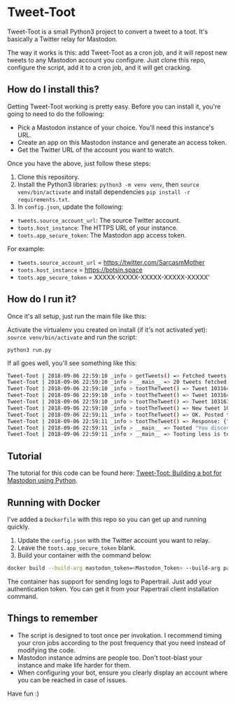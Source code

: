 # Tweet-Toot
Tweet-Toot is a small Python3 project to convert a tweet to a toot. It's basically a Twitter relay for Mastodon.

The way it works is this: add Tweet-Toot as a cron job, and it will repost new tweets to any Mastodon account you configure. Just clone this repo, configure the script, add it to a cron job, and it will get cracking.

## How do I install this?
Getting Tweet-Toot working is pretty easy. Before you can install it, you're going to need to do the following:

- Pick a Mastodon instance of your choice. You'll need this instance's URL.
- Create an app on this Mastodon instance and generate an access token.
- Get the Twitter URL of the account you want to watch.

Once you have the above, just follow these steps:

1. Clone this repository.
2. Install the Python3 libraries: `python3 -m venv venv`, then `source venv/bin/activate` and install dependencies `pip install -r requirements.txt`.
3. In `config.json`, update the following:

- `tweets.source_account_url`: The source Twitter account.
- `toots.host_instance`: The HTTPS URL of your instance.
- `toots.app_secure_token`: The Mastodon app access token.

For example:

- `tweets.source_account_url` = https://twitter.com/SarcasmMother
- `toots.host_instance` = https://botsin.space
- `toots.app_secure_token` = XXXXX-XXXXX-XXXXX-XXXXX-XXXXX'


## How do I run it?
Once it's all setup, just run the main file like this:

Activate the virtualenv you created on install (if it's not activated yet): `source venv/bin/activate` and run the script:

`python3 run.py`

If all goes well, you'll see something like this:
```bash
Tweet-Toot | 2018-09-06 22:59:10 _info > getTweets() => Fetched tweets for https://twitter.com/SarcasmMother.
Tweet-Toot | 2018-09-06 22:59:10 _info > __main__ => 20 tweets fetched.
Tweet-Toot | 2018-09-06 22:59:10 _info > tootTheTweet() => Tweet 1031642593594028032 was already posted. Skipping...
Tweet-Toot | 2018-09-06 22:59:10 _info > tootTheTweet() => Tweet 1031640753187958786 was already posted. Skipping...
Tweet-Toot | 2018-09-06 22:59:10 _info > tootTheTweet() => Tweet 1031632691500789761 was already posted. Skipping...
Tweet-Toot | 2018-09-06 22:59:10 _info > tootTheTweet() => New tweet 1031572182114004993 => "You discovered the ability to time travel. You go 30 years into the future expecting to meet your future self only to discover that you've been missing for 30 years.".
Tweet-Toot | 2018-09-06 22:59:11 _info > tootTheTweet() => OK. Posted tweet 1031572182114004993to Mastodon.
Tweet-Toot | 2018-09-06 22:59:11 _info > tootTheTweet() => Response: {"id":"100680004506399841","created_at":"2018-09-06T17:29:11.674Z","in_reply_to_id":null,"in_reply_to_account_id":null,"sensitive":false,"spoiler_text":"","visibility":"public","language":"en","uri":"https://botsin.space/users/motherofsarcasm/statuses/100680004506399841","content":"\u003cp\u003eYou discovered the ability to time travel. You go 30 years into the future expecting to meet your future self only to discover that you\u0026apos;ve been missing for 30 years.\u003c/p\u003e","url":"https://botsin.space/@motherofsarcasm/100680004506399841","replies_count":0,"reblogs_count":0,"favourites_count":0,"favourited":false,"reblogged":false,"muted":false,"pinned":false,"reblog":null,"application":{"name":"TweetToot","website":""},"account":{"id":"-----","username":"motherofsarcasm","acct":"motherofsarcasm","display_name":"Mother Of Sarcasm","locked":false,"bot":true,"created_at":"2018-08-20T15:07:42.747Z","note":"\u003cp\u003eFOLLOWS YOU\u003c/p\u003e","url":"https://botsin.space/@motherofsarcasm","avatar":"https://files.botsin.space/accounts/avatars/000/058/348/original/658f78e1f07e94fa.jpg","avatar_static":"https://files.botsin.space/accounts/avatars/000/058/348/original/658f78e1f07e94fa.jpg","header":"https://botsin.space/headers/original/missing.png","header_static":"https://botsin.space/headers/original/missing.png","followers_count":0,"following_count":1,"statuses_count":7,"emojis":[],"fields":[{"name":"Name","value":"Mother Of Sarcasm"},{"name":"Owner","value":"ayushsharma22@mastodon.technology"},{"name":"Twitter Relay","value":"\u003ca href=\"https://twitter.com/SarcasmMother\" rel=\"me nofollow noopener\" target=\"_blank\"\u003e\u003cspan class=\"invisible\"\u003ehttps://\u003c/span\u003e\u003cspan class=\"\"\u003etwitter.com/SarcasmMother\u003c/span\u003e\u003cspan class=\"invisible\"\u003e\u003c/span\u003e\u003c/a\u003e"}]},"media_attachments":[],"mentions":[],"tags":[],"emojis":[]}
Tweet-Toot | 2018-09-06 22:59:11 _info > __main__ => Tooted "You discovered the ability to time travel. You go 30 years into the future expecting to meet your future self only to discover that you've been missing for 30 years."
Tweet-Toot | 2018-09-06 22:59:11 _info > __main__ => Tooting less is tooting more. Sleeping...

```

## Tutorial
The tutorial for this code can be found here: [Tweet-Toot: Building a bot for Mastodon using Python](https://notes.ayushsharma.in/2018/09/tweet-toot-building-a-bot-for-mastodon-using-python).

## Running with Docker
I've added a `Dockerfile` with this repo so you can get up and running quickly.

1. Update the `config.json` with the Twitter account you want to relay.
2. Leave the `toots.app_secure_token` blank.
3. Build your container with the command below:


```bash
docker build --build-arg mastodon_token=<Mastodon_Token> --build-arg papertrail_token=<Papertrail_Token> -t <DockerHub_Repo>:<Repo_Tag> .
```

The container has support for sending logs to Papertrail. Just add your authentication token. You can get it from your Papertrail client installation command.


## Things to remember
- The script is designed to toot once per invokation. I recommend timing your cron jobs according to the post frequency that you need instead of modifying the code.
- Mastodon instance admins are people too. Don't toot-blast your instance and make life harder for them.
- When configuring your bot, ensure you clearly display an account where you can be reached in case of issues.

Have fun :)
